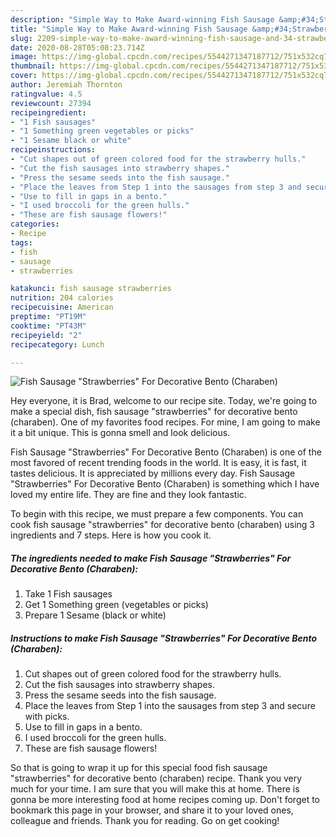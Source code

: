 ```yaml
---
description: "Simple Way to Make Award-winning Fish Sausage &amp;#34;Strawberries&amp;#34; For Decorative Bento (Charaben)"
title: "Simple Way to Make Award-winning Fish Sausage &amp;#34;Strawberries&amp;#34; For Decorative Bento (Charaben)"
slug: 2209-simple-way-to-make-award-winning-fish-sausage-and-34-strawberries-and-34-for-decorative-bento-charaben
date: 2020-08-28T05:08:23.714Z
image: https://img-global.cpcdn.com/recipes/5544271347187712/751x532cq70/fish-sausage-strawberries-for-decorative-bento-charaben-recipe-main-photo.jpg
thumbnail: https://img-global.cpcdn.com/recipes/5544271347187712/751x532cq70/fish-sausage-strawberries-for-decorative-bento-charaben-recipe-main-photo.jpg
cover: https://img-global.cpcdn.com/recipes/5544271347187712/751x532cq70/fish-sausage-strawberries-for-decorative-bento-charaben-recipe-main-photo.jpg
author: Jeremiah Thornton
ratingvalue: 4.5
reviewcount: 27394
recipeingredient:
- "1 Fish sausages"
- "1 Something green vegetables or picks"
- "1 Sesame black or white"
recipeinstructions:
- "Cut shapes out of green colored food for the strawberry hulls."
- "Cut the fish sausages into strawberry shapes."
- "Press the sesame seeds into the fish sausage."
- "Place the leaves from Step 1 into the sausages from step 3 and secure with picks."
- "Use to fill in gaps in a bento."
- "I used broccoli for the green hulls."
- "These are fish sausage flowers!"
categories:
- Recipe
tags:
- fish
- sausage
- strawberries

katakunci: fish sausage strawberries 
nutrition: 204 calories
recipecuisine: American
preptime: "PT19M"
cooktime: "PT43M"
recipeyield: "2"
recipecategory: Lunch

---
```



![Fish Sausage &#34;Strawberries&#34; For Decorative Bento (Charaben)](https://img-global.cpcdn.com/recipes/5544271347187712/751x532cq70/fish-sausage-strawberries-for-decorative-bento-charaben-recipe-main-photo.jpg)

Hey everyone, it is Brad, welcome to our recipe site. Today, we're going to make a special dish, fish sausage &#34;strawberries&#34; for decorative bento (charaben). One of my favorites food recipes. For mine, I am going to make it a bit unique. This is gonna smell and look delicious.



Fish Sausage &#34;Strawberries&#34; For Decorative Bento (Charaben) is one of the most favored of recent trending foods in the world. It is easy, it is fast, it tastes delicious. It is appreciated by millions every day. Fish Sausage &#34;Strawberries&#34; For Decorative Bento (Charaben) is something which I have loved my entire life. They are fine and they look fantastic.


To begin with this recipe, we must prepare a few components. You can cook fish sausage &#34;strawberries&#34; for decorative bento (charaben) using 3 ingredients and 7 steps. Here is how you cook it.

<!--inarticleads1-->

##### The ingredients needed to make Fish Sausage &#34;Strawberries&#34; For Decorative Bento (Charaben):

1. Take 1 Fish sausages
1. Get 1 Something green (vegetables or picks)
1. Prepare 1 Sesame (black or white)




<!--inarticleads2-->

##### Instructions to make Fish Sausage &#34;Strawberries&#34; For Decorative Bento (Charaben):

1. Cut shapes out of green colored food for the strawberry hulls.
1. Cut the fish sausages into strawberry shapes.
1. Press the sesame seeds into the fish sausage.
1. Place the leaves from Step 1 into the sausages from step 3 and secure with picks.
1. Use to fill in gaps in a bento.
1. I used broccoli for the green hulls.
1. These are fish sausage flowers!




So that is going to wrap it up for this special food fish sausage &#34;strawberries&#34; for decorative bento (charaben) recipe. Thank you very much for your time. I am sure that you will make this at home. There is gonna be more interesting food at home recipes coming up. Don't forget to bookmark this page in your browser, and share it to your loved ones, colleague and friends. Thank you for reading. Go on get cooking!
